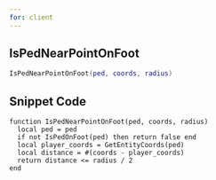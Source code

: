```yaml
---
for: client
---
```

## IsPedNearPointOnFoot

```lua
IsPedNearPointOnFoot(ped, coords, radius)
```

## Snippet Code
```
function IsPedNearPointOnFoot(ped, coords, radius)
  local ped = ped
  if not IsPedOnFoot(ped) then return false end 
  local player_coords = GetEntityCoords(ped)
  local distance = #(coords - player_coords)
  return distance <= radius / 2
end
```

